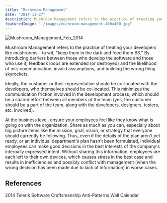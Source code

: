 ```yaml
---
title: "Mushroom Management"
date: "2014-11-27"
description: Mushroom Management refers to the practice of treating your developers like mushrooms - to wit, "keep them in the dark and feed them BS."
featuredImage: "./images/mushroom-management-400x400.jpg"
---
```


![Mushroom_Management_Feb_2014](images/mushroom-management-400x400.jpg)

Mushroom Management refers to the practice of treating your developers like mushrooms - to wit, "keep them in the dark and feed them BS." By introducing barriers between those who develop the software and those who use it, feedback loops are extended (or destroyed) and the likelihood of mis-communication, invalid assumptions, and building the wrong thing skyrockets.

Ideally, the customer or their representative should be co-located with the developers, who themselves should be co-located. This minimizes the communication friction involved in the development process, which should be a shared effort between all members of the team (yes, the customer should be a part of the team, along with the developers, designers, testers, etc. involved).

At the business level, ensure your employees feel like they know what is going on with the organization. Share as much as you can, especially about big picture items like the mission, goal, vision, or strategy that everyone should currently be following. Thus, even if the details of the plan aren't yet ready, or an individual department's plan hasn't been formulated, individual employees can make good decisions in the best interests of the company's internally expressed intent. Without sharing this information, employees are each left to their own devices, which causes stress in the best case and results in inefficiencies and possibly conflict with management (when the wrong decision has been made due to lack of information) in worse cases.

## References

2014 Telerik Software Craftsmanship Anti-Patterns Wall Calendar
